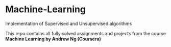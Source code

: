 # Machine-Learning
Implementation of Supervised and Unsupervised algorithms

This repo contains all fully solved assignments and projects from the course **Machine Learning by Andrew Ng (Coursera)**
